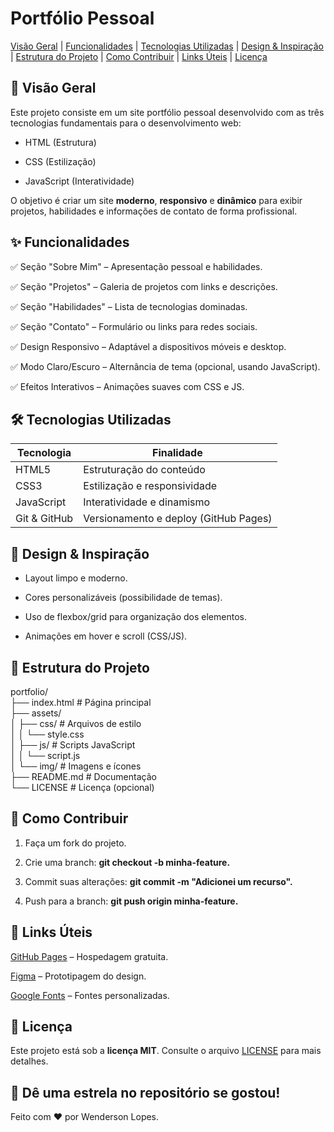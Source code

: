 # Portfólio Pessoal

[Visão Geral](#-visão-geral) | [Funcionalidades](#-funcionalidades) | [Tecnologias Utilizadas](#-funcionalidades) | [Design & Inspiração](#%EF%B8%8F-tecnologias-utilizadas) | [Estrutura do Projeto](#-estrutura-do-projeto) | [Como Contribuir](#-como-contribuir) | [Links Úteis](#-links-úteis) | [Licença](#-licença)

## 📌 Visão Geral

Este projeto consiste em um site portfólio pessoal desenvolvido com as três tecnologias fundamentais para o desenvolvimento web:

* HTML (Estrutura)

* CSS (Estilização)

* JavaScript (Interatividade)

O objetivo é criar um site **moderno**, **responsivo** e **dinâmico** para exibir projetos, habilidades e informações de contato de forma profissional.

## ✨ Funcionalidades

✅ Seção "Sobre Mim" – Apresentação pessoal e habilidades.

✅ Seção "Projetos" – Galeria de projetos com links e descrições.

✅ Seção "Habilidades" – Lista de tecnologias dominadas.

✅ Seção "Contato" – Formulário ou links para redes sociais.

✅ Design Responsivo – Adaptável a dispositivos móveis e desktop.

✅ Modo Claro/Escuro – Alternância de tema (opcional, usando JavaScript).

✅ Efeitos Interativos – Animações suaves com CSS e JS.

## 🛠️ Tecnologias Utilizadas

Tecnologia | Finalidade
----------- |----------
HTML5 |	Estruturação do conteúdo
CSS3 |	Estilização e responsividade
JavaScript |	Interatividade e dinamismo
Git & GitHub |	Versionamento e deploy (GitHub Pages)

## 🎨 Design & Inspiração

* Layout limpo e moderno.

*  Cores personalizáveis (possibilidade de temas).

*  Uso de flexbox/grid para organização dos elementos.

* Animações em hover e scroll (CSS/JS).

## 📂 Estrutura do Projeto

portfolio/  
├── index.html          # Página principal  
├── assets/  
│   ├── css/           # Arquivos de estilo  
│   │   └── style.css  
│   ├── js/            # Scripts JavaScript  
│   │   └── script.js  
│   └── img/           # Imagens e ícones  
├── README.md          # Documentação  
└── LICENSE            # Licença (opcional)  


## 🚀 Como Contribuir

  1. Faça um fork do projeto.

  2. Crie uma branch: **git checkout -b minha-feature.**

  3. Commit suas alterações: **git commit -m "Adicionei um recurso".**

  4. Push para a branch: **git push origin minha-feature.**

## 🔗 Links Úteis

[GitHub Pages](https://pages.github.com/) – Hospedagem gratuita.

[Figma](https://www.figma.com/pt-br/) – Prototipagem do design.

[Google Fonts](https://fonts.google.com/) – Fontes personalizadas.

## 📜 Licença

Este projeto está sob a **licença MIT**. Consulte o arquivo [LICENSE](https://docs.github.com/pt/repositories/managing-your-repositorys-settings-and-features/customizing-your-repository/licensing-a-repository) para mais detalhes.

## 🌟 Dê uma estrela no repositório se gostou!

Feito com ❤️ por Wenderson Lopes.
